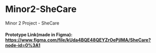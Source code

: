 # Minor2-SheCare
Minor 2 Project - SheCare 


#### Prototype Link(made in Figma):  https://www.figma.com/file/kUda4BQE48QEYZrOePjIMA/SheCare?node-id=0%3A1
